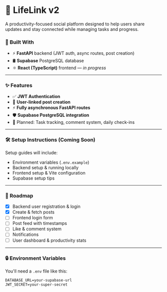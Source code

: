 # 💬 LifeLink v2

A productivity-focused social platform designed to help users share updates and stay connected while managing tasks and progress.

### 🧱 Built With

- ⚡️ **FastAPI** backend (JWT auth, async routes, post creation)
- 🛢 **Supabase** PostgreSQL database
- ⚛️ **React (TypeScript)** frontend — *in progress*

---

### ✨ Features

- ✅ **JWT Authentication**
- 📝 **User-linked post creation**
- ⚡️ **Fully asynchronous FastAPI routes**
- 🛡️ **Supabase PostgreSQL integration**
- 🚀 Planned: Task tracking, comment system, daily check-ins

---

### 🛠️ Setup Instructions (Coming Soon)

Setup guides will include:

- Environment variables (`.env.example`)
- Backend setup & running locally
- Frontend setup & Vite configuration
- Supabase setup tips

---

### 📌 Roadmap

- [x] Backend user registration & login
- [x] Create & fetch posts
- [ ] Frontend login form
- [ ] Post feed with timestamps
- [ ] Like & comment system
- [ ] Notifications
- [ ] User dashboard & productivity stats

---

### 🔒 Environment Variables

You'll need a `.env` file like this:

```env
DATABASE_URL=your-supabase-url
JWT_SECRET=your-super-secret
